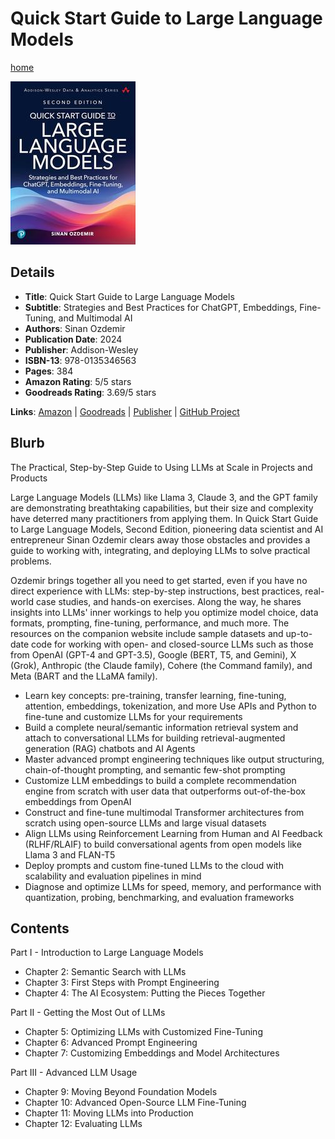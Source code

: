# Quick Start Guide to Large Language Models

[home](../)

![Cover Image](quick-start-guide-to-large-language-models.jpeg)

## Details

* **Title**: Quick Start Guide to Large Language Models
* **Subtitle**: Strategies and Best Practices for ChatGPT, Embeddings, Fine-Tuning, and Multimodal AI
* **Authors**: Sinan Ozdemir 
* **Publication Date**: 2024
* **Publisher**: Addison-Wesley
* **ISBN-13**: 978-0135346563
* **Pages**: 384
* **Amazon Rating**: 5/5 stars
* **Goodreads Rating**: 3.69/5 stars


**Links**: [Amazon](https://a.co/d/aUsDJ7e) |
[Goodreads](https://www.goodreads.com/book/show/126850297-quick-start-guide-to-large-language-models) |
[Publisher](https://www.pearson.com/en-us/subject-catalog/p/quick-start-guide-to-large-language-models-2nd-edition/P200000012793) |
[GitHub Project](https://github.com/sinanuozdemir/quick-start-guide-to-llms)

## Blurb

The Practical, Step-by-Step Guide to Using LLMs at Scale in Projects and Products

Large Language Models (LLMs) like Llama 3, Claude 3, and the GPT family are demonstrating breathtaking capabilities, but their size and complexity have deterred many practitioners from applying them. In Quick Start Guide to Large Language Models, Second Edition, pioneering data scientist and AI entrepreneur Sinan Ozdemir clears away those obstacles and provides a guide to working with, integrating, and deploying LLMs to solve practical problems.

Ozdemir brings together all you need to get started, even if you have no direct experience with LLMs: step-by-step instructions, best practices, real-world case studies, and hands-on exercises. Along the way, he shares insights into LLMs' inner workings to help you optimize model choice, data formats, prompting, fine-tuning, performance, and much more. The resources on the companion website include sample datasets and up-to-date code for working with open- and closed-source LLMs such as those from OpenAI (GPT-4 and GPT-3.5), Google (BERT, T5, and Gemini), X (Grok), Anthropic (the Claude family), Cohere (the Command family), and Meta (BART and the LLaMA family).

* Learn key concepts: pre-training, transfer learning, fine-tuning, attention, embeddings, tokenization, and more
Use APIs and Python to fine-tune and customize LLMs for your requirements
* Build a complete neural/semantic information retrieval system and attach to conversational LLMs for building retrieval-augmented generation (RAG) chatbots and AI Agents
* Master advanced prompt engineering techniques like output structuring, chain-of-thought prompting, and semantic few-shot prompting
* Customize LLM embeddings to build a complete recommendation engine from scratch with user data that outperforms out-of-the-box embeddings from OpenAI
* Construct and fine-tune multimodal Transformer architectures from scratch using open-source LLMs and large visual datasets
* Align LLMs using Reinforcement Learning from Human and AI Feedback (RLHF/RLAIF) to build conversational agents from open models like Llama 3 and FLAN-T5
* Deploy prompts and custom fine-tuned LLMs to the cloud with scalability and evaluation pipelines in mind
* Diagnose and optimize LLMs for speed, memory, and performance with quantization, probing, benchmarking, and evaluation frameworks

## Contents

Part I - Introduction to Large Language Models
* Chapter 2: Semantic Search with LLMs
* Chapter 3: First Steps with Prompt Engineering
* Chapter 4: The AI Ecosystem: Putting the Pieces Together

Part II - Getting the Most Out of LLMs
* Chapter 5: Optimizing LLMs with Customized Fine-Tuning
* Chapter 6: Advanced Prompt Engineering
* Chapter 7: Customizing Embeddings and Model Architectures

Part III - Advanced LLM Usage
* Chapter 9: Moving Beyond Foundation Models
* Chapter 10: Advanced Open-Source LLM Fine-Tuning
* Chapter 11: Moving LLMs into Production
* Chapter 12: Evaluating LLMs
